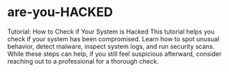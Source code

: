 # are-you-HACKED
Tutorial: How to Check if Your System is Hacked  This tutorial helps you check if your system has been compromised. Learn how to spot unusual behavior, detect malware, inspect system logs, and run security scans. While these steps can help, if you still feel suspicious afterward, consider reaching out to a professional for a thorough check.
